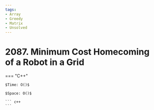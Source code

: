 ```yaml
---
tags:
- Array
- Greedy
- Matrix
- Unsolved
---
```



# 2087. Minimum Cost Homecoming of a Robot in a Grid

=== "C++"

    $Time: O()$

    $Space: O()$

    ``` c++
    ```